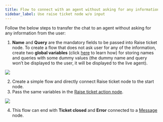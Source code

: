 ```yaml
---
title: Flow to connect with an agent without asking for any information from the user
sidebar_label: Use raise ticket node w/o input
---
```


Follow the below steps to transfer the chat to an agent without asking for any information from the user:

1. **Name** and **Query** are the mandatory fields to be passed into Raise ticket node. To create a flow that does not ask user for any of the information, create two **global variables** (click [here](https://docs.yellow.ai/docs/platform_concepts/studio/build/bot-variables#3-create-a-variable) to learn how) for storing names and queries with some dummy values (the dummy name and query won’t be displayed to the user, it will be displayed to the live agent).

![](https://i.imgur.com/b2PcVD0.png)

2. Create a simple flow and directly connect Raise ticket node to the start node. 
3. Pass the same variables in the [Raise ticket action node](https://docs.yellow.ai/docs/platform_concepts/studio/build/nodes/action-nodes#17-raise-ticket).

![](https://i.imgur.com/ojL2BAU.png)

4. This flow can end with **Ticket closed** and **Error** connected to a [Message](https://docs.yellow.ai/docs/platform_concepts/studio/build/nodes/message-nodes1/message-nodes) node. 
